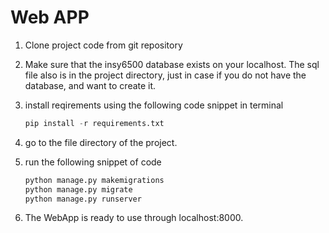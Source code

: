 # Web APP

1. Clone project code from git repository
2. Make sure that the insy6500 database exists on your localhost. 
The sql file also is in the project directory, just in case if you do not have the database, and want to create it. 

3. install reqirements using the following code snippet in terminal 

    ```python
    pip install -r requirements.txt
    ```

4. go to the file directory of the project. 
5. run the following snippet of code

    ```python
    python manage.py makemigrations
    python manage.py migrate
    python manage.py runserver
    ```
    
6. The WebApp is ready to use through localhost:8000. 